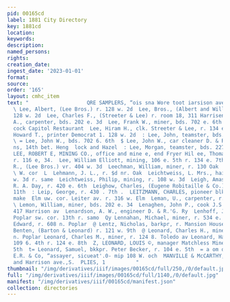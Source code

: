 ```yaml
---
pid: 00165cd
label: 1881 City Directory
key: 1881cd
location: 
keywords: 
description: 
named_persons: 
rights: 
creation_date: 
ingest_date: '2023-01-01'
format: 
source: 
order: '165'
layout: cmhc_item
text: "                   QRE SAMPLERS, “ois sna Wore toot iarsison ave LEE 188 LEO
  \ Lee, Albert, (Lee Bros.) r. 128 w. 2d  Lee, Bros., (Albert and William R.) saloon,
  128 w. 2d  Lee, Charles F., (Streeter & Lee) r. room 18, 311 Harrisen av  Lee, Damon
  A., carpenter, bds. 202 e. 3d  Lee, Frank W., miner, bds. 702 e. 6th  Lee, Henry,
  cock Capitol Restaurant  Lee, Hiram H., clk. Streeter & Lee, r. 134 e. 7th  Lee,
  Howard T., printer Democrat 1. 128 w. 2d  : Lee, John, teamster, bds. 609 n. Alder
  \ = Lee, John W., bds. 702 6. 6th  $ Lee, John W., car cleaner D. & R. G. Ry. r.
  ns, 14th bet. Heng  lock and Hazel  : Lee, Morgan, teamster, bds. 227 w. Elm  ;
  LEE, ROBERT E, MINING CO., office and mine e, end Fryer Hil ee, Thomas, teamster,
  r. 116 e, 34.  Lee, William Elliott, mining, 106 e. 5th r. 134 e. 7th  Lee, William
  R., (Lee Bros.) vr. 404 w. 3d  Leechman, William, miner, r. 130 Oak        HARDWARE.
  \ W. cor  L  Lehmann, J. L., r. $d nr. Oak  Leichtweiss, L. Mrs., hair goods, 108
  w. 3d r. same  Leichtweiss, Philip, mining, r. 108 w. 3d  Leigh, Amasa, butcher
  R. A. Day, r. 420 e. 6th  Leighow, Charles, (Eugene Robitaille & Co.) r. 205 ¢.
  11th  : Leip, George, r. 430 . 7th .  LEITZMANN, CHARLES, pioneer blksmith and wagon
  make  Elm uw. cor. Leiter av. r. 316 w. Elm  Leman, U., carpenter, r. 503 w. 4th
  \ Lemon, William, miner, bds. 202 e. 34  Lenaghen, John P., cook J.S. Purdy, r.
  417 Harrison av  Lenardson, A. W., engineer D. & R.'G. Ry  Lenhoff, John, saloon,
  Poplar sw. cor. 13th r. samo  Qy Lennahan, Michael, miner, r. 534 e. 4th Lennon,
  Edward, r. 608 n. Poplar  @ Lentz, Nicholas, barkpr, r. Mansion House  « Leonard,
  Benten, (Barton & Leonard) r. 121 w. 9th  @ Leonard, Charles H., mine supt. r. 403
  n. Poplar Leonard, Charles M., miner, r. 124 8. Toledo av Leonard, Harvey D., carpenter,
  109 6. 4th r. 124 e. 8th  Z, LEONARD, LOUIS ©, manager Matchless Mine, r. 229 ¢,
  5th  t= Leonard, Samuel, bkkpr. Peter Becker, r. 104 e. 5th  = a om os  Abadie,
  E.R. & Co, “assayer, sicueat'.0- mip 108 W. och  MANVILLE & McCARTHY,  W, Chestnut,
  and Harrison ave.,S.  PLIES, 1          "
thumbnail: "/img/derivatives/iiif/images/00165cd/full/250,/0/default.jpg"
full: "/img/derivatives/iiif/images/00165cd/full/1140,/0/default.jpg"
manifest: "/img/derivatives/iiif/00165cd/manifest.json"
collection: directories
---
```

